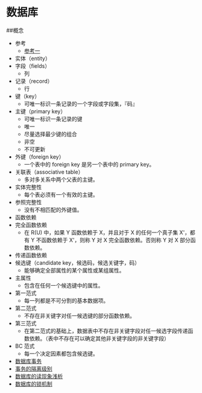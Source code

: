 数据库
===
##概念
- 参考
	- [参考一](http://www.cnblogs.com/ybwang/archive/2010/06/04/1751279.html)
- 实体（entity）
- 字段（fields）
	- 列
- 记录（record）
	- 行
- 键（key）
	- 可唯一标识一条记录的一个字段或字段集，『码』
- 主键（primary key）
	- 可唯一标识一条记录的键
	- 唯一
	- 尽量选择最少键的组合
	- 非空
	- 不可更新
- 外键（foreign key）
	- 一个表中的 foreign key 是另一个表中的 primary key。
- 关联表（associative table）
	- 多对多关系中两个父表的主键。
- 实体完整性
	- 每个表必须有一个有效的主键。
- 参照完整性
	- 没有不相匹配的外键值。
- 函数依赖
- 完全函数依赖
	- 在 R(U) 中，如果 Y 函数依赖于 X，并且对于 X 的任何一个真子集 X'，都有 Y 不函数依赖于 X'，则称 Y 对 X 完全函数依赖。否则称 Y 对 X 部分函数依赖。
- 传递函数依赖
- 候选键（candidate key，候选码，候选关键字，码）
	- 能够确定全部属性的某个属性或某组属性。
- 主属性
	- 包含在任何一个候选键中的属性。
- 第一范式
	- 每一列都是不可分割的基本数据项。
- 第二范式
	- 不存在非关键字对任一候选键的部分函数依赖。
- 第三范式
	- 在第二范式的基础上，数据表中不存在非关键字段对任一候选字段传递函数依赖。（表中不存在可以确定其他非关键字段的非关键字段）
- BC 范式
	- 每一个决定因素都包含候选键。
- [数据库事务](http://www.hollischuang.com/archives/898)
- [事务的隔离级别](http://www.hollischuang.com/archives/943)
- [数据库的读现象浅析](http://www.hollischuang.com/archives/900)
- [数据库的锁机制](http://www.hollischuang.com/archives/909)
